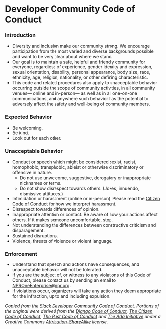 # Developer Community Code of Conduct

### Introduction

* Diversity and inclusion make our community strong. We encourage participation from the most varied and diverse backgrounds possible and want to be very clear about where we stand.
* Our goal is to maintain a safe, helpful and friendly community for everyone, regardless of experience, gender identity and expression, sexual orientation, disability, personal appearance, body size, race, ethnicity, age, religion, nationality, or other defining characteristic.
* This code and related procedures also apply to unacceptable behavior occurring outside the scope of community activities, in all community venues— online and in-person— as well as in all one-on-one communications, and anywhere such behavior has the potential to adversely affect the safety and well-being of community members.


### Expected Behavior

* Be welcoming.
* Be kind.
* Look out for each other.


### Unacceptable Behavior

* Conduct or speech which might be considered sexist, racist, homophobic, transphobic, ableist or otherwise discriminatory or offensive in nature.
    * Do not use unwelcome, suggestive, derogatory or inappropriate nicknames or terms.
    * Do not show disrespect towards others. (Jokes, innuendo, dismissive attitudes.)
* Intimidation or harassment (online or in-person). Please read the [Citizen Code of Conduct](http://citizencodeofconduct.org/) for how we interpret harassment.
* Disrespect towards differences of opinion.
* Inappropriate attention or contact. Be aware of how your actions affect others. If it makes someone uncomfortable, stop.
* Not understanding the differences between constructive criticism and disparagement.
* Sustained disruptions.
* Violence, threats of violence or violent language.


### Enforcement

* Understand that speech and actions have consequences, and unacceptable behavior will not be tolerated.
* If you are the subject of, or witness to any violations of this Code of Conduct, please contact us by sending an email to [NPROneEnterprise@npr.org](mailto:NPROneEnterprise@npr.org).
* If violations occur, organizers will take any action they deem appropriate for the infraction, up to and including expulsion.


_Copied from the [Slack Developer Community Code of Conduct](https://api.slack.com/docs/community-code-of-conduct). Portions of the original were derived from the [Django Code of Conduct](https://www.djangoproject.com/conduct/), [The Citizen Code of Conduct](http://citizencodeofconduct.org/), [The Rust Code of Conduct](https://www.rust-lang.org/conduct.html) and [The Ada Initiative](http://adainitiative.org/2014/02/18/howto-design-a-code-of-conduct-for-your-community/) under a Creative Commons [Attribution-ShareAlike](http://creativecommons.org/licenses/by-sa/3.0/) license._
